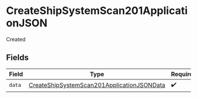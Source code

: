 # CreateShipSystemScan201ApplicationJSON

Created


## Fields

| Field                                                                                                               | Type                                                                                                                | Required                                                                                                            | Description                                                                                                         |
| ------------------------------------------------------------------------------------------------------------------- | ------------------------------------------------------------------------------------------------------------------- | ------------------------------------------------------------------------------------------------------------------- | ------------------------------------------------------------------------------------------------------------------- |
| `data`                                                                                                              | [CreateShipSystemScan201ApplicationJSONData](../../models/operations/CreateShipSystemScan201ApplicationJSONData.md) | :heavy_check_mark:                                                                                                  | N/A                                                                                                                 |